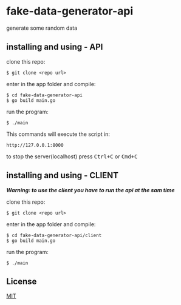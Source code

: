 # fake-data-generator-api 
generate some random data

## installing and using - API

clone this repo:

```
$ git clone <repo url>
```

enter in the app folder and compile:
```
$ cd fake-data-generator-api
$ go build main.go
```

run the program:

```
$ ./main
```

This commands will execute the script in: 

```
http://127.0.0.1:8000
```

to stop the server(localhost) press <kbd>Ctrl</kbd><kbd>+</kbd><kbd>C</kbd> or <kbd>Cmd</kbd><kbd>+</kbd><kbd>C</kbd>

## installing and using - CLIENT

***Warning: to use the client you have to run the api at the sam time***

clone this repo:

```
$ git clone <repo url>
```

enter in the app folder and compile:
```
$ cd fake-data-generator-api/client
$ go build main.go
```

run the program:

```
$ ./main
```

## License

[MIT](LICENSE)